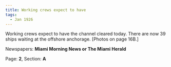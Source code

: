 ```yaml
---  
title: Working crews expect to have  
tags:  
  - Jan 1926  
---  
```

  
Working crews expect to have the channel cleared today. There are now 39 ships waiting at the offshore anchorage. [Photos on page 16B.]  
  
Newspapers: **Miami Morning News or The Miami Herald**  
  
Page: **2**, Section: **A** 
